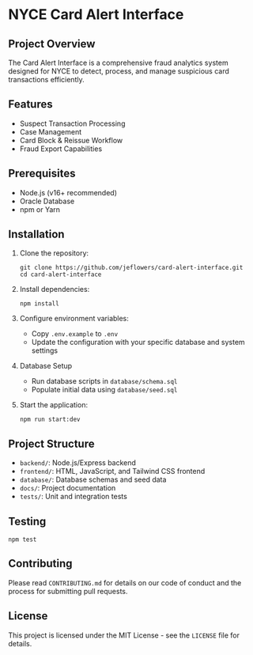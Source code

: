 # NYCE Card Alert Interface

## Project Overview

The Card Alert Interface is a comprehensive fraud analytics system designed for NYCE to detect, process, and manage suspicious card transactions efficiently.

## Features

- Suspect Transaction Processing
- Case Management
- Card Block & Reissue Workflow
- Fraud Export Capabilities

## Prerequisites

- Node.js (v16+ recommended)
- Oracle Database
- npm or Yarn

## Installation

1. Clone the repository:
   ```
   git clone https://github.com/jeflowers/card-alert-interface.git
   cd card-alert-interface
   ```

2. Install dependencies:
   ```
   npm install
   ```

3. Configure environment variables:
   - Copy `.env.example` to `.env`
   - Update the configuration with your specific database and system settings

4. Database Setup
   - Run database scripts in `database/schema.sql`
   - Populate initial data using `database/seed.sql`

5. Start the application:
   ```
   npm run start:dev
   ```

## Project Structure

- `backend/`: Node.js/Express backend
- `frontend/`: HTML, JavaScript, and Tailwind CSS frontend
- `database/`: Database schemas and seed data
- `docs/`: Project documentation
- `tests/`: Unit and integration tests

## Testing

```
npm test
```

## Contributing

Please read `CONTRIBUTING.md` for details on our code of conduct and the process for submitting pull requests.

## License

This project is licensed under the MIT License - see the `LICENSE` file for details.